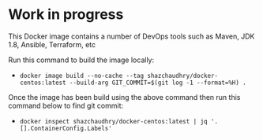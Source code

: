 # Work in progress
This Docker image contains a number of DevOps tools such as Maven, JDK 1.8, Ansible, Terraform, etc

Run this command to build the image locally:
- `docker image build --no-cache --tag shazchaudhry/docker-centos:latest --build-arg GIT_COMMIT=$(git log -1 --format=%H) .`

Once the image has been build using the above command then run this command below to find git commit:
- `docker inspect shazchaudhry/docker-centos:latest | jq '.[].ContainerConfig.Labels'`
